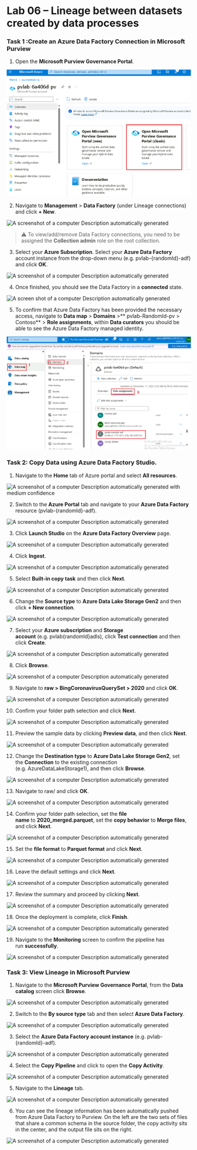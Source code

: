 # Lab 06 – Lineage between datasets created by data processes

### **Task 1 :Create an Azure Data Factory Connection in Microsoft Purview**

1.  Open the **Microsoft Purview Governance Portal**.

![](./media/image1.png)

2.  Navigate to **Management** \> **Data Factory** (under Lineage
    connections) and click **+ New**.

![A screenshot of a computer Description automatically
generated](./media/image2.png)

> ⚠️ To view/add/remove Data Factory connections, you need to be
> assigned the **Collection admin** role on the root collection.

3.  Select your **Azure Subscription**. Select your **Azure Data
    Factory** account instance from the drop-down menu
    (e.g. pvlab-{randomId}-adf) and click **OK**.

![A screenshot of a computer Description automatically
generated](./media/image3.png)

4.  Once finished, you should see the Data Factory in
    a **connected** state.

![A screen shot of a computer Description automatically
generated](./media/image4.png)

5.  To confirm that Azure Data Factory has been provided the necessary
    access, navigate to **Data
    map** \> **Domains** \>** pvlab-RandomId-pv \> Contoso** \> **Role
    assignments**, within **Data curators** you should be able to see
    the Azure Data Factory managed identity.

![](./media/image5.png)

### **Task 2: Copy Data using Azure Data Factory Studio.**

1.  Navigate to the **Home** tab of Azure portal and select **All
    resources**.

![A screenshot of a computer Description automatically generated with
medium confidence](./media/image6.png)

2.  Switch to the **Azure Portal** tab and navigate to your **Azure Data
    Factory** resource (pvlab-{randomId}-adf).

![A screenshot of a computer Description automatically
generated](./media/image7.png)

3.  Click **Launch Studio** on the **Azure Data Factory Overview** page.

![A screenshot of a computer Description automatically
generated](./media/image8.png)

4.  Click **Ingest**.

![A screenshot of a computer Description automatically
generated](./media/image9.png)

5.  Select **Built-in copy task** and then click **Next**.

![A screenshot of a computer Description automatically
generated](./media/image10.png)

6.  Change the **Source type** to **Azure Data Lake Storage Gen2** and
    then click **+ New connection**.

![A screenshot of a computer Description automatically
generated](./media/image11.png)

7.  Select your **Azure subscription** and **Storage
    account** (e.g. pvlab{randomId}adls), click **Test connection** and
    then click **Create**.

![A screenshot of a computer Description automatically
generated](./media/image12.png)

8.  Click **Browse**.

![A screenshot of a computer Description automatically
generated](./media/image13.png)

9.  Navigate to **raw \> BingCoronavirusQuerySet \> 2020** and
    click **OK**.

![A screenshot of a computer Description automatically
generated](./media/image14.png)

10. Confirm your folder path selection and click **Next**.

![A screenshot of a computer Description automatically
generated](./media/image15.png)

11. Preview the sample data by clicking **Preview data**, and then
    click **Next**.

![A screenshot of a computer Description automatically
generated](./media/image16.png)

12. Change the **Destination type** to **Azure Data Lake Storage Gen2**,
    set the **Connection** to the existing connection
    (e.g. AzureDataLakeStorage1), and then click **Browse**.

![A screenshot of a computer Description automatically
generated](./media/image17.png)

13. Navigate to raw/ and click **OK**.

![A screenshot of a computer Description automatically
generated](./media/image18.png)

14. Confirm your folder path selection, set the **file
    name** to **2020_merged.parquet**, set the **copy
    behavior** to **Merge files**, and click **Next**.

![A screenshot of a computer Description automatically
generated](./media/image19.png)

15. Set the **file format** to **Parquet format** and click **Next**.

![A screenshot of a computer Description automatically
generated](./media/image20.png)

16. Leave the default settings and click **Next**.

![A screenshot of a computer Description automatically
generated](./media/image21.png)

17. Review the summary and proceed by clicking **Next**.

![A screenshot of a computer Description automatically
generated](./media/image22.png)

18. Once the deployment is complete, click **Finish**.

![A screenshot of a computer Description automatically
generated](./media/image23.png)

19. Navigate to the **Monitoring** screen to confirm the pipeline has
    run **successfully**.

![A screenshot of a computer Description automatically
generated](./media/image24.png)

### **Task 3: View Lineage in Microsoft Purview**

1.  Navigate to the **Microsoft Purview Governance Portal**, from
    the **Data catalog** screen click **Browse**.

![A screenshot of a computer Description automatically
generated](./media/image25.png)

2.  Switch to the **By source type** tab and then select **Azure Data
    Factory**.

![A screenshot of a computer Description automatically
generated](./media/image26.png)

3.  Select the **Azure Data Factory account
    instance** (e.g. pvlab-{randomId}-adf).

![A screenshot of a computer Description automatically
generated](./media/image27.png)

4.  Select the **Copy Pipeline** and click to open the **Copy
    Activity**.

![A screenshot of a computer Description automatically
generated](./media/image28.png)

5.  Navigate to the **Lineage** tab.

![A screenshot of a computer Description automatically
generated](./media/image29.png)

6.  You can see the lineage information has been automatically pushed
    from Azure Data Factory to Purview. On the left are the two sets of
    files that share a common schema in the source folder, the copy
    activity sits in the center, and the output file sits on the right.

![A screenshot of a computer Description automatically
generated](./media/image30.png)
